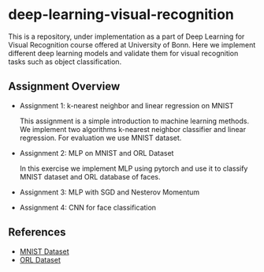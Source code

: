 # deep-learning-visual-recognition

This is a repository, under implementation as a part of Deep Learning for Visual Recognition course offered at University of Bonn. Here we implement different deep learning models and validate them for visual recognition tasks such as object classification.

## Assignment Overview


* Assignment 1: k-nearest neighbor and linear regression on MNIST
	
	This assignment is a simple introduction to machine learning methods. We implement two algorithms k-nearest neighbor classifier and linear regression. For evaluation we use MNIST dataset.

* Assignment 2: MLP on MNIST and ORL Dataset
	
	In this exercise we implement MLP using pytorch and use it to classify MNIST dataset and ORL database of faces.

* Assignment 3: MLP with SGD and Nesterov Momentum

* Assignment 4: CNN for face classification 

## References

* [MNIST Dataset](http://yann.lecun.com/exdb/mnist/)
* [ORL Dataset](https://www.cl.cam.ac.uk/research/dtg/attarchive/facedatabase.html)
